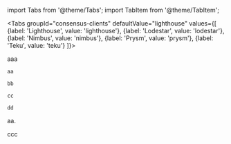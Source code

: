 import Tabs from '@theme/Tabs';
import TabItem from '@theme/TabItem';

<Tabs groupId="consensus-clients" defaultValue="lighthouse" values={[
  {label: 'Lighthouse', value: 'lighthouse'},
  {label: 'Lodestar', value: 'lodestar'},
  {label: 'Nimbus', value: 'nimbus'},
  {label: 'Prysm', value: 'prysm'},
  {label: 'Teku', value: 'teku'}
    ]}>
  <TabItem value="lighthouse">
   <p>aaa</p>
    <Tabs groupId="network" defaultValue="gnosis" values={[
        {label: 'Gnosis', value: 'gnosis'},
        {label: 'Chiado', value: 'chiado'}
    ]}>
      <TabItem value="gnosis">
        <Tabs groupId="protocol" defaultValue="jwt" values={[
            {label: 'JWT', value: 'jwt'},
            {label: 'IPC', value: 'ipc'}
            ]}>
                <TabItem value="jwt"><pre><code>aa</code></pre></TabItem>
                <TabItem value="ipc"><pre><code>bb</code></pre></TabItem>
            </Tabs>
      </TabItem>
      <TabItem value="chiado">
        <Tabs groupId="protocol" defaultValue="jwt" values={[
            {label: 'JWT', value: 'jwt'},
            {label: 'IPC', value: 'ipc'}
            ]}>
                <TabItem value="jwt"><pre><code>cc</code></pre></TabItem>
                <TabItem value="ipc"><pre><code>dd</code></pre></TabItem>
            </Tabs>
      </TabItem>
    </Tabs>
    <p>aa.</p>
  </TabItem>
</Tabs>

<p>ccc</p>